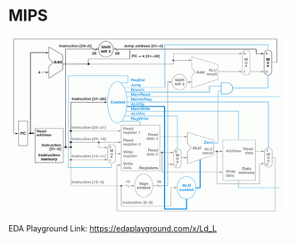 # MIPS
![MIPS Diagram](syngle_cycle_mips.png)

EDA Playground Link: https://edaplayground.com/x/Ld_L